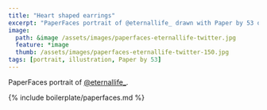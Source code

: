 ```yaml
---
title: "Heart shaped earrings"
excerpt: "PaperFaces portrait of @eternallife_ drawn with Paper by 53 on an iPad."
image: 
  path: &image /assets/images/paperfaces-eternallife-twitter.jpg 
  feature: *image
  thumb: /assets/images/paperfaces-eternallife-twitter-150.jpg
tags: [portrait, illustration, Paper by 53]
---
```


PaperFaces portrait of [@eternallife_](http://twitter.com/eternallife_).

{% include boilerplate/paperfaces.md %}

